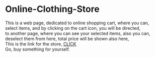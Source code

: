 # Online-Clothing-Store
This is a web page, dedicated to online shopping cart, where you can,  
select items, and by clicking on the cart icon, you will be directed,  
to another page, where you can see your selected items, also you can,  
deselect them from here, total price will be shown also here,  
This is the link for the store, [CLICK](https://ajangditrya.github.io/Online-Clothing-Store/)  
Go, buy something for yourself.
